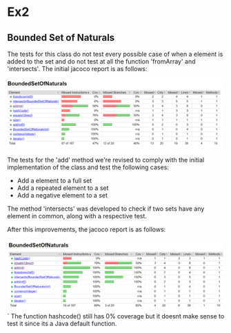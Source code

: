 # Ex2 

## Bounded Set of Naturals

The tests for this class do not test every possible case of when a element is added to the set and do not test at all the function 'fromArray' and 'intersects'. The initial jacoco report is as follows:

![alt text](initial_jac_report.png)

The tests for the 'add' method we're revised to comply with the initial implementation of the class and test the following cases:

- Add a element to a full set
- Add a repeated element to a set
- Add a negative element to a set

The method 'intersects' was developed to check if two sets have any element in common, along with a respective test.

After this improvements, the jacoco report is as follows:

![alt text](final_jac_report.png)
´
The function hashcode() still has 0% coverage but it doesnt make sense to test it since its a Java default function.






